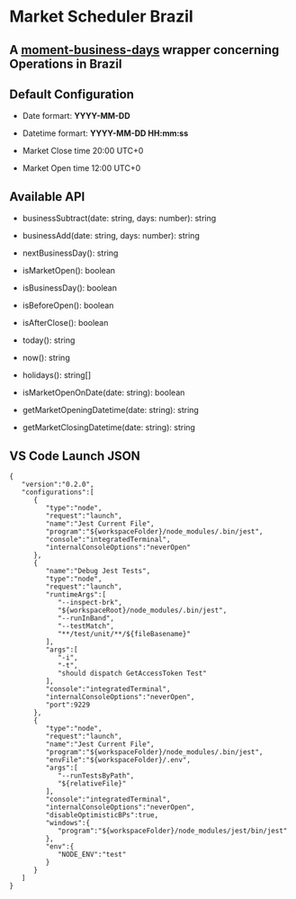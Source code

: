 # Market Scheduler Brazil
## A [moment-business-days](https://www.npmjs.com/package/moment-business-days) wrapper concerning Operations in Brazil


## Default Configuration
* Date formart: **YYYY-MM-DD**

* Datetime formart: **YYYY-MM-DD HH:mm:ss**

* Market Close time 20:00 UTC+0

* Market Open time 12:00 UTC+0

## Available API
  * businessSubtract(date: string, days: number): string

  * businessAdd(date: string, days: number): string 

  * nextBusinessDay(): string
  
  * isMarketOpen(): boolean 
  
  * isBusinessDay(): boolean 

  * isBeforeOpen(): boolean 

  * isAfterClose(): boolean 
  
  * today(): string
  
  * now(): string

  * holidays(): string[]

  * isMarketOpenOnDate(date: string): boolean 

  * getMarketOpeningDatetime(date: string): string
  
  * getMarketClosingDatetime(date: string): string


## VS Code Launch JSON

```
{
   "version":"0.2.0",
   "configurations":[
      {
         "type":"node",
         "request":"launch",
         "name":"Jest Current File",
         "program":"${workspaceFolder}/node_modules/.bin/jest",
         "console":"integratedTerminal",
         "internalConsoleOptions":"neverOpen"
      },
      {
         "name":"Debug Jest Tests",
         "type":"node",
         "request":"launch",
         "runtimeArgs":[
            "--inspect-brk",
            "${workspaceRoot}/node_modules/.bin/jest",
            "--runInBand",
            "--testMatch",
            "**/test/unit/**/${fileBasename}"
         ],
         "args":[
            "-i",
            "-t",
            "should dispatch GetAccessToken Test"
         ],
         "console":"integratedTerminal",
         "internalConsoleOptions":"neverOpen",
         "port":9229
      },
      {
         "type":"node",
         "request":"launch",
         "name":"Jest Current File",
         "program":"${workspaceFolder}/node_modules/.bin/jest",
         "envFile":"${workspaceFolder}/.env",
         "args":[
            "--runTestsByPath",
            "${relativeFile}"
         ],
         "console":"integratedTerminal",
         "internalConsoleOptions":"neverOpen",
         "disableOptimisticBPs":true,
         "windows":{
            "program":"${workspaceFolder}/node_modules/jest/bin/jest"
         },
         "env":{
            "NODE_ENV":"test"
         }
      }
   ]
}

```

